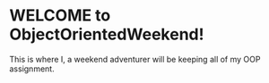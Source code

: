 # WELCOME to ObjectOrientedWeekend!

This is where I, a weekend adventurer will be keeping all of my OOP assignment.
